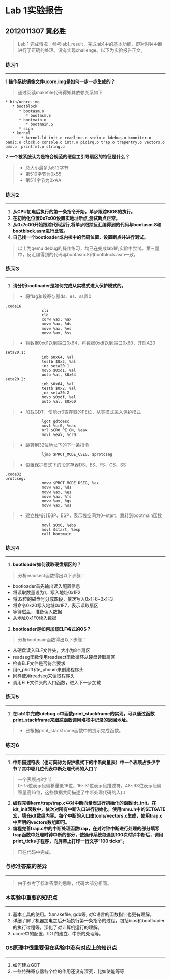 # Lab 1实验报告
## 2012011307 黄必胜

> Lab 1 完成情况：参考lab1_result，完成lab1中的基本功能，即对时钟中断进行了正确的处理。没有实现challenge。以下为实验报告正文。

### 练习1
---
1.<b>操作系统镜像文件ucore.img是如何一步一步生成的？</b>

> 通过阅读makefile代码得知其依赖关系如下

```
* bin/ucore.img
   * bootblock
      * bootasm.o
         * bootasm.S
      * bootmain.o
         * bootmain.S
      * sign
   * kernel
       * kernel.ld init.o readline.o stdio.o kdebug.o kmonitor.o panic.o clock.o console.o intr.o picirq.o trap.o trapentry.o vectors.o pmm.o  printfmt.o string.o
```
	

2.<b>一个被系统认为是符合规范的硬盘主引导扇区的特征是什么？</b>

> * 总大小最多为512字节
> * 第510字节为0x55
> * 第511字节为0xAA

### 练习2
---
1. <b>从CPU加电后执行的第一条指令开始，单步跟踪BIOS的执行。</b>
2. <b>在初始化位置0x7c00设置实地址断点,测试断点正常。</b>	
3. <b>从0x7c00开始跟踪代码运行,将单步跟踪反汇编得到的代码与bootasm.S和 bootblock.asm进行比较。</b>
4. <b>自己找一个bootloader或内核中的代码位置，设置断点并进行测试。</b>

> 以上为qemu debug的操作练习，均已在完成lab1的实验中尝试。第三题中，反汇编得到的代码与bootasm.S和bootblock.asm一致。

### 练习3
---
1. <b>请分析bootloader是如何完成从实模式进入保护模式的。</b>

> * 将flag和段寄存器ds、es、ss置0
```
.code16
                cli
                cld
                xorw %ax, %ax
                movw %ax, %ds
                movw %ax, %es
                movw %ax, %ss
```
> * 将数据0xd1送到端口0x64，将数据0xdf送到端口0x60，开启A20
```
seta20.1:
                inb $0x64, %al
                testb $0x2, %al
                jnz seta20.1
                movb $0xd1, %al
                outb %al, $0x64
seta20.2:
                inb $0x64, %al
                testb $0x2, %al
                jnz seta20.2
                movb $0xdf, %al
                outb %al, $0x60
```
> * 加载GDT，使能cr0寄存器的PE位，从实模式进入保护模式
```
                lgdt gdtdesc
                movl %cr0, %eax
                orl $CR0_PE_ON, %eax
                movl %eax, %cr0
```
> * 跳转到32位地址下的下一条指令
```
                ljmp $PROT_MODE_CSEG, $protcseg
```
> * 设置保护模式下的段寄存器DS、ES、FS、GS、SS
```
.code32
protcseg:
                movw $PROT_MODE_DSEG, %ax
                movw %ax, %ds
                movw %ax, %es
                movw %ax, %fs
                movw %ax, %gs
                movw %ax, %ss
```
> * 建立栈指针EBP、ESP，表示栈空间为0~start，跳转到bootmain函数
```
                movl $0x0, %ebp
                movl $start, %esp
                call bootmain
```

### 练习4
---
1. <b>bootloader如何读取硬盘扇区的？</b>

> 分析readsect函数得出以下步骤：
* bootloader首先输出读入配置信息
* 将读取数量设为1，写入地址0x1F2
* 将32位的磁盘号分成四段，依次写入0x1F6~0x1F3
* 将命令0x20写入地址0x1F7，表示读取扇区
* 等待磁盘，准备读入数据
* 从地址0x1F0读入数据


2. <b>bootloader是如何加载ELF格式的OS？</b>

> 分析bootmain函数得出以下步骤：
* 从硬盘读入ELF文件头，大小为8个扇区
* readseg函数使用readsect函数循环从硬盘读取扇区
* 检查ELF文件是否符合要求
* 用e_phoff和e_phnum来创建程序头
* 同样使用readseg来读取程序头
* 调用ELF文件头的入口函数，进入下一步加载


### 练习5
---
1. <b>在lab1中完成kdebug.c中函数print_stackframe的实现，可以通过函数print_stackframe来跟踪函数调用堆栈中记录的返回地址。</b>

> * 已根据print_stackframe函数中的提示完成函数。
	

### 练习6
---
1. <b>中断描述符表（也可简称为保护模式下的中断向量表）中一个表项占多少字节？其中哪几位代表中断处理代码的入口？</b>

> 一个表项占8字节  
> 0~15位表示段偏移量低16位，16~31位表示段描述符，48~63位表示段偏移量高16位，这些数据共同描述了中断处理代码的入口

2. <b>编程完善kern/trap/trap.c中对中断向量表进行初始化的函数idt_init。在idt_init函数中，依次对所有中断入口进行初始化。使用mmu.h中的SETGATE宏，填充idt数组内容。每个中断的入口由tools/vectors.c生成，使用trap.c中声明的vectors数组即可。</b>
3. <b>编程完善trap.c中的中断处理函数trap，在对时钟中断进行处理的部分填写trap函数中处理时钟中断的部分，使操作系统每遇到100次时钟中断后，调用print_ticks子程序，向屏幕上打印一行文字”100 ticks”。</b>

> 已在代码中完成。


### 与标准答案的差异
---
> 由于参考了标准答案的思路，代码大部分相同。

### 本实验中重要的知识点
---
1. 基本工具的使用。如makefile, gdb等, 对C语言的函数指针也更有理解。
2. 详细了解了机器加电之后开始执行第一条指令的过程，包括bios和bootloader的执行过程等，深化了对计算机运行的理解。
3. ucore中的配置，IDT的建立、中断的处理等。

### OS原理中很重要但在实验中没有对应上的知识点
---
1. 如何建立GDT
2. 一些特殊寄存器各个位的作用还没有深究，比如使能等等
